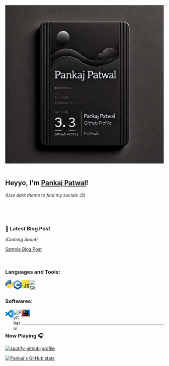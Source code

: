 <img src="https://github.com/Chiefpatwal/Chiefpatwal/blob/main/dark2.png">
<br/>
<br/>

## Heyyo, I'm <a href="https://aakarsh.design" target="_blank">Pankaj Patwal</a>!
*(Use dark theme to find my socials 😉)*

<a href="https://www.linkedin.com/in/pankaj-patwal-b2912425b/" target="_blank"><img align="left" alt="Pankaj Patwal | LinkedIn" width="22px" src="https://github.com/Aakarsh-B/trying-repos/blob/master/linkedin.svg" /></a>
<a href="https://leetcode.com/u/pankajpatwal1224/" target="_blank"><img align="left" alt="Pankaj Patwal | LeetCode" width="22px" src="https://github.com/Aakarsh-B/trying-repos/blob/master/dev-badge.svg" /></a>
<a href="https://medium.com/@pankaj" target="_blank"><img align="left" alt="Pankaj Patwal | Medium" width="22px" src="https://github.com/Aakarsh-B/trying-repos/blob/master/medium.svg" /></a>

<br />
<br />
<br />

### 📕 Latest Blog Post
*(Coming Soon!)*  
<!-- BLOG-POST-LIST:START -->
<!-- Placeholder link for future blog integration -->
[Sample Blog Post](https://example.com)
<!-- BLOG-POST-LIST:END -->

<br />

### Languages and Tools:
<a href="https://github.com/Chiefpatwal/Chiefpatwal/blob/main/dark2.png" /></a>
<a href="https://www.python.org" target="_blank"> <img align="left" alt="Python" width="26px" src="https://github.com/Aakarsh-B/trying-repos/blob/master/python-5.svg?raw=true"/> </a>
<a href="https://www.w3schools.com/cpp/" target="_blank"> <img align="left" alt="C++" width="26px" src="https://github.com/Aakarsh-B/trying-repos/blob/master/c++.png"/> </a>
<a href="https://www.javascript.com/" target="_blank"><img align="left" alt="JavaScript" width="26px" src="https://raw.githubusercontent.com/github/explore/master/topics/javascript/javascript.png" /></a>
<a href="https://git-scm.com/" target="_blank"> <img align="left" alt="Git" width="26px" src="https://www.vectorlogo.zone/logos/git-scm/git-scm-icon.svg"/> </a>
<img align="left" alt="GitHub" width="26px" src="https://github.com/Aakarsh-B/trying-repos/blob/master/github.svg" />

<br />
<br />

### Softwares:
<img align="left" alt="Visual Studio Code" width="26px" src="https://raw.githubusercontent.com/github/explore/80688e429a7d4ef2fca1e82350fe8e3517d3494d/topics/visual-studio-code/visual-studio-code.png" />
<img align="left" alt="PyCharm" width="26px" src="https://upload.wikimedia.org/wikipedia/commons/1/1d/PyCharm_Icon.svg" />
<img align="left" alt="IntelliJ" width="26px" src="https://github.com/Chiefpatwal/Chiefpatwal/blob/main/Untitled%20design(1).png" />

<br />
<br />

---

### Now Playing 🎧

[![spotify-github-profile](https://spotify-github-profile.kittinanx.com/api/view?uid=31r6ngyetwmghhh7tyymx2ld7hvq&cover_image=true&theme=natemoo-re&show_offline=false&background_color=121212&interchange=true&bar_color=10550b&bar_color_cover=false)](https://github.com/kittinan/spotify-github-profile)



[![Pankaj's GitHub stats](https://github-readme-stats.vercel.app/api?username=Chiefpatwal&include_all_commits=true&count_private=true&show_icons=true&line_height=20&title_color=FFFFFF&icon_color=FFFFFF&text_color=FFFFFF&bg_color=0D1117)](https://github.com/anuraghazra/github-readme-stats)
